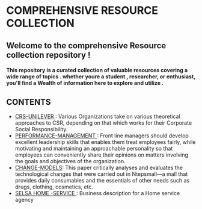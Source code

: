 # COMPREHENSIVE RESOURCE COLLECTION 

## Welcome to the comprehensive Resource collection repository !

 #### This repository is a curated collection of valuable resources covering a wide range of topics . whether youre a student , researcher, or enthusiast, you'll find a Wealth of information here to explore and utilize . 

## CONTENTS 

- [CRS-UNILEVER ](CRS-UNILEVER/): Various Organizations take on various theoretical approaches to CSR, depending on that which works 
for their Corporate Social Responsibility.
- [PERFORMANCE-MANAGEMENT ](PERFORMANCE-MANAGEMENT/):  Front line managers should develop 
excellent leadership skills that enables them treat employees fairly, while motivating 
and maintaining an approachable personality so that employees can conveniently 
share their opinions on matters involving the goals and objectives of the 
organization.
- [CHANGE-MODELS](CHANGE-MODELS/): This paper critically analyses and evaluates the technological changes that were carried 
out in Ntepsmall—a mall that provides daily consumables and the essentials of other 
needs such as drugs, clothing, cosmetics, etc.
- [SELSA HOME -SERVICE ](SELSAHOME-SERVICE/): Business description for a Home service agency

